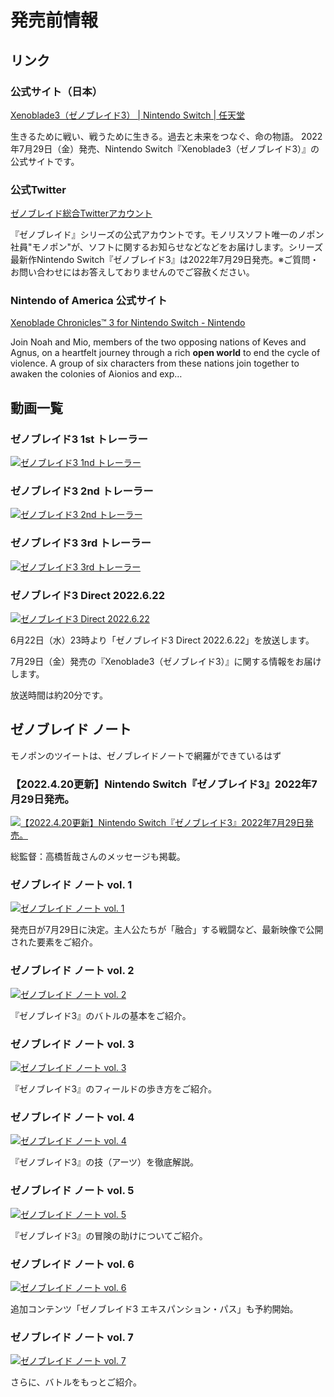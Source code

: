 # 発売前情報

## リンク

### 公式サイト（日本）
[Xenoblade3（ゼノブレイド3） \| Nintendo Switch \| 任天堂](https://www.nintendo.co.jp/switch/az3ha/)

生きるために戦い、戦うために生きる。過去と未来をつなぐ、命の物語。 2022年7月29日（金）発売、Nintendo Switch『Xenoblade3（ゼノブレイド3）』の公式サイトです。

### 公式Twitter
[ゼノブレイド総合Twitterアカウント](https://twitter.com/XenobladeJP)

『ゼノブレイド』シリーズの公式アカウントです。モノリスソフト唯一のノポン社員"モノポン"が、ソフトに関するお知らせなどなどをお届けします。シリーズ最新作Nintendo Switch『ゼノブレイド3』は2022年7月29日発売。※ご質問・お問い合わせにはお答えしておりませんのでご容赦ください。

### Nintendo of America 公式サイト
[Xenoblade Chronicles™ 3 for Nintendo Switch - Nintendo](https://www.nintendo.com/store/products/xenoblade-chronicles-3-switch/)

Join Noah and Mio, members of the two opposing nations of Keves and Agnus, on a heartfelt journey through a rich **open world** to end the cycle of violence. A group of six characters from these nations join together to awaken the colonies of Aionios and exp…

## 動画一覧

### ゼノブレイド3 1st トレーラー
[![ゼノブレイド3 1nd トレーラー](https://img.youtube.com/vi/Oxnzv9FGtAM/0.jpg)](https://www.youtube.com/watch?v=Oxnzv9FGtAM)

### ゼノブレイド3 2nd トレーラー
[![ゼノブレイド3 2nd トレーラー](https://img.youtube.com/vi/-gKdPWj-Vm4/0.jpg)](https://www.youtube.com/watch?v=-gKdPWj-Vm4)

### ゼノブレイド3 3rd トレーラー
[![ゼノブレイド3 3rd トレーラー](https://img.youtube.com/vi/_LJM3qMfNEQ/0.jpg)](https://www.youtube.com/watch?v=_LJM3qMfNEQ)


### ゼノブレイド3 Direct 2022.6.22
[![ゼノブレイド3 Direct 2022.6.22](https://img.youtube.com/vi/nWZza3jcWQQ/0.jpg)](https://www.nintendo.co.jp/nintendo_direct/20220622/index.html)

6月22日（水）23時より「ゼノブレイド3 Direct 2022.6.22」を放送します。

7月29日（金）発売の『Xenoblade3（ゼノブレイド3）』に関する情報をお届けします。

放送時間は約20分です。

## ゼノブレイド ノート

モノポンのツイートは、ゼノブレイドノートで網羅ができているはず

### 【2022.4.20更新】Nintendo Switch『ゼノブレイド3』2022年7月29日発売。
[![【2022.4.20更新】Nintendo Switch『ゼノブレイド3』2022年7月29日発売。](https://topics-cdn.nintendo.co.jp/image/2022/02/02030403665442/0/banner.jpg)](https://topics.nintendo.co.jp/article/994dec46-2bd7-4a29-873d-2d96f34de1dd)

総監督：高橋哲哉さんのメッセージも掲載。

### ゼノブレイド ノート vol. 1
[![ゼノブレイド ノート vol. 1](https://topics-cdn.nintendo.co.jp/image/2022/04/19084102303587/800/banner.jpg)](https://topics.nintendo.co.jp/article/3ced4c9d-a5e1-43a3-b16e-0005971ed404)

発売日が7月29日に決定。主人公たちが「融合」する戦闘など、最新映像で公開された要素をご紹介。

### ゼノブレイド ノート vol. 2
[![ゼノブレイド ノート vol. 2](https://topics-cdn.nintendo.co.jp/image/2022/04/22032254360736/800/banner.jpg)](https://topics.nintendo.co.jp/article/cf9c46c9-8f98-40f9-989d-3422b90eb8ca) 

『ゼノブレイド3』のバトルの基本をご紹介。 

### ゼノブレイド ノート vol. 3
[![ゼノブレイド ノート vol. 3](https://topics-cdn.nintendo.co.jp/image/2022/05/12081809113346/800/banner.jpg)](https://topics.nintendo.co.jp/article/bb9adc0d-9cbe-475f-83ca-f72d53052764) 

『ゼノブレイド3』のフィールドの歩き方をご紹介。 

### ゼノブレイド ノート vol. 4
[![ゼノブレイド ノート vol. 4](https://topics-cdn.nintendo.co.jp/image/2022/05/31073317546998/800/banner.jpg)](https://topics.nintendo.co.jp/article/a4c0a78d-e993-4fae-8c8e-62c5927040fa)

『ゼノブレイド3』の技（アーツ）を徹底解説。

### ゼノブレイド ノート vol. 5
[![ゼノブレイド ノート vol. 5](https://topics-cdn.nintendo.co.jp/image/2022/06/13014351727082/0/banner.jpg)](https://topics.nintendo.co.jp/article/f86dd1d6-9eff-45ca-b244-fdb1174b4c84)

『ゼノブレイド3』の冒険の助けについてご紹介。

### ゼノブレイド ノート vol. 6
[![ゼノブレイド ノート vol. 6](https://topics-cdn.nintendo.co.jp/image/2022/06/20014316040043/0/banner.jpg)](https://topics.nintendo.co.jp/article/95795fc0-a0ce-470c-bb98-9456adba1a99)

追加コンテンツ「ゼノブレイド3 エキスパンション・パス」も予約開始。

### ゼノブレイド ノート vol. 7
[![ゼノブレイド ノート vol. 7](https://topics-cdn.nintendo.co.jp/image/2022/07/07021311049344/0/banner.jpg)](https://topics.nintendo.co.jp/article/41a14f0e-6052-4373-b98a-e589dd13ab63)

さらに、バトルをもっとご紹介。
